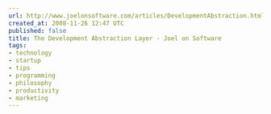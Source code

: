 ```yaml
---
url: http://www.joelonsoftware.com/articles/DevelopmentAbstraction.html
created_at: 2008-11-26 12:47 UTC
published: false
title: The Development Abstraction Layer - Joel on Software
tags:
- technology
- startup
- tips
- programming
- philosophy
- productivity
- marketing
---
```



